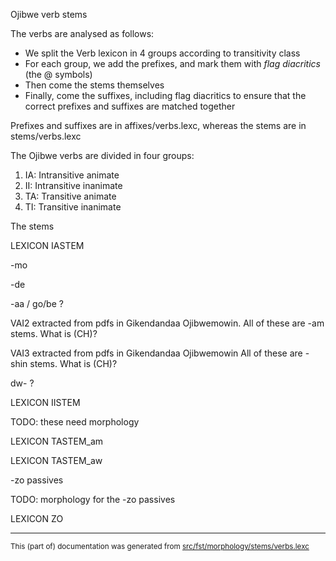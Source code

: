 
Ojibwe verb stems                           

The verbs are analysed as follows:
* We split the Verb lexicon in 4 groups according to transitivity class
* For each group, we add the prefixes, and mark them with *flag diacritics* (the @ symbols)
* Then come the stems themselves
* Finally, come the suffixes, including flag diacritics
to ensure that the correct prefixes and suffixes are matched together

Prefixes and suffixes are in affixes/verbs.lexc, whereas
the stems are in stems/verbs.lexc

The Ojibwe verbs are divided in four groups:

1. IA: Intransitive animate
1. II: Intransitive inanimate
1. TA: Transitive animate
1. TI: Transitive inanimate

The stems

LEXICON IASTEM    

-mo 

-de

-aa / go/be ?

VAI2 extracted from pdfs in Gikendandaa Ojibwemowin.
All of these are -am stems. What is (CH)?

VAI3 extracted from pdfs in Gikendandaa Ojibwemowin
All of these are -shin stems. What is (CH)?

dw- ?

LEXICON IISTEM    

TODO: these need morphology

LEXICON TASTEM_am    

LEXICON TASTEM_aw    

-zo passives

TODO: morphology for the -zo passives

LEXICON ZO    

* * *

<small>This (part of) documentation was generated from [src/fst/morphology/stems/verbs.lexc](https://github.com/giellalt/lang-ciw/blob/main/src/fst/morphology/stems/verbs.lexc)</small>
